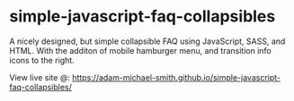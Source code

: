 # simple-javascript-faq-collapsibles
A nicely designed, but simple collapsible FAQ using JavaScript, SASS, and HTML. With the additon of mobile hamburger menu, and transition info icons to the right.

View live site @: https://adam-michael-smith.github.io/simple-javascript-faq-collapsibles/
